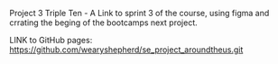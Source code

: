 Project 3 Triple Ten - A Link to sprint 3 of the course, using figma and crrating the beging of the bootcamps next project.

LINK to GitHub pages: https://github.com/wearyshepherd/se_project_aroundtheus.git

